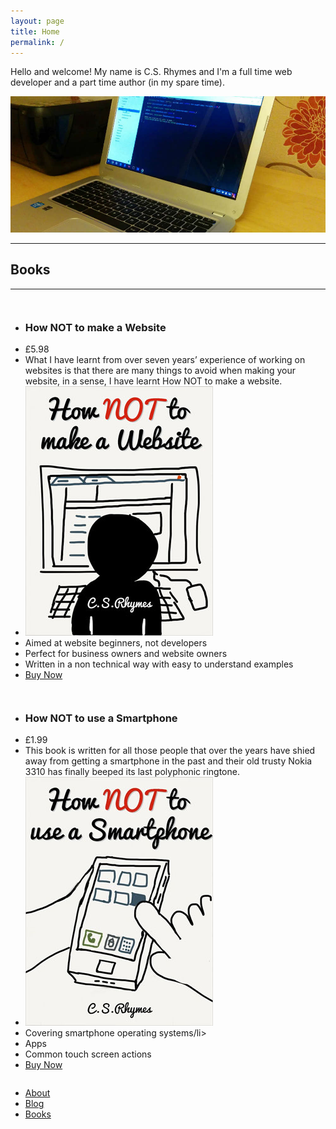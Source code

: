 ```yaml
---
layout: page
title: Home
permalink: /
---
```


Hello and welcome! My name is C.S. Rhymes and I'm a full time web developer and a part time author (in my spare time).

![Alt text](/img/chromebook2.jpg "Chromebook")

<hr>

<h2 class="text-center">Books</h2>

<hr>

<div class="small-12 medium-6 columns">
<ul class="pricing-table">
  <li class="title"><h3 class="white">How NOT to make a Website</h3></li>
  <li class="price">&pound;5.98</li>
  <li class="description">What I have learnt from over seven years’ experience of working on websites is that there are many things to avoid when making your website, in a sense, I have learnt How NOT to make a website. </li>
  <li class="bullet-item"><img src="/img/how-not-to-make-a-website-cover-LR.jpg" /></li>
  <li class="bullet-item">Aimed at website beginners, not developers</li>
  <li class="bullet-item">Perfect for business owners and website owners</li>
  <li class="bullet-item">Written in a non technical way with easy to understand examples</li>
  <li class="cta-button"><a class="button" href="http://www.amazon.co.uk/How-make-Website-C-S-Rhymes-ebook/dp/B00KEE3HES/">Buy Now</a></li>
</ul>
</div>

<div class="small-12 medium-6 columns">
<ul class="pricing-table">
  <li class="title"><h3 class="white">How NOT to use a Smartphone</h3></li>
  <li class="price">&pound;1.99</li>
  <li class="description">This book is written for all those people that over the years have shied away from getting a smartphone in the past and their old trusty Nokia 3310 has finally beeped its last polyphonic ringtone. </li>
  <li class="bullet-item"><img src="/img/how-not-to-use-a-smartphone-cover-LR.jpg" /></li>
  <li class="bullet-item">Covering smartphone operating systems/li>
  <li class="bullet-item">Apps</li>
  <li class="bullet-item">Common touch screen actions</li>
  <li class="cta-button"><a class="button" href="http://www.amazon.co.uk/How-make-Website-C-S-Rhymes-ebook/dp/B00KEE3HES/">Buy Now</a></li>
</ul>
</div>


<div class="small-12 columns">
<ul class="small-block-grid-1 medium-block-grid-3">
	<li><a href="/about/" title="About" class="button expand">About</a></li>
	<li><a href="/blog/" title="Blog" class="button expand">Blog</a></li>
	<li><a href="/books/" title="Books" class="button expand">Books</a></li>
</ul>

</div>


